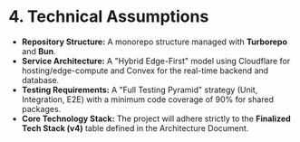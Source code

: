 # 4. Technical Assumptions

* **Repository Structure:** A monorepo structure managed with **Turborepo** and **Bun**.
* **Service Architecture:** A "Hybrid Edge-First" model using Cloudflare for hosting/edge-compute and Convex for the real-time backend and database.
* **Testing Requirements:** A "Full Testing Pyramid" strategy (Unit, Integration, E2E) with a minimum code coverage of 90% for shared packages.
* **Core Technology Stack:** The project will adhere strictly to the **Finalized Tech Stack (v4)** table defined in the Architecture Document.
